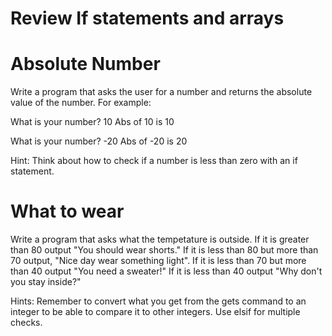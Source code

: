 # Review If statements and arrays

# Absolute Number

Write a program that asks the user for a number and returns the absolute value of the number. For example:

What is your number? 10
Abs of 10 is 10

What is your number? -20
Abs of -20 is 20

Hint: Think about how to check if a number is less than zero with an if statement.

# What to wear
Write a program that asks what the tempetature is outside. If it is greater than 80 output "You should wear shorts." If it is less than 80 but more than 70 output, "Nice day wear something light". If it is less than 70 but more than 40 output "You need a sweater!" If it is less than 40 output "Why don't you stay inside?"

Hints: Remember to convert what you get from the gets command to an integer to be able to compare it to other integers. Use elsif for multiple checks.
